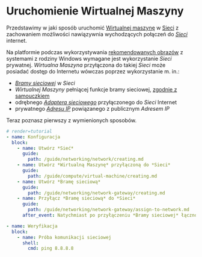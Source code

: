# Uruchomienie Wirtualnej Maszyny

Przedstawimy w jaki sposób uruchomić [Wirtualnej maszynę](/resource/compute/virtual-machine.md) w [Sieci](/resource/networking/network.md) z zachowaniem możliwości nawiązywnia wychodzących połączeń do *[Sieci](/resource/networking/network.md)* internet.

Na platformie podczas wykorzystywania [rekomendowanych obrazów](/platform/recommended-images.md) z systemami z rodziny Windows wymagane jest wykorzystanie *Sieci* prywatnej. *Wirtualna Maszyna* przyłączona do takiej *Sieci* może posiadać dostęp do Internetu wówczas poprzez wykorzystanie m. in.:

- *[Bramy sieciowej](/resource/networking/network-gateway.md)* w *Sieci*
- *Wirtualnej Maszyny* pełniącej funkcje bramy sieciowej, [zgodnie z samouczkiem](/tutorials/netadp/linux-netgw.md)
- odrębnego *[Adaptera sieciowego](/resource/networking/network-adapter.md)* przyłączonego do *Sieci* Internet
- prywatnego *[Adresu IP](/resource/networking/ip-address.md)* powiązanego z publicznym *Adresem IP*

Teraz poznasz pierwszy z wymienionych sposobów.

```yaml
# render=tutorial
- name: Konfiguracja
  block:
    - name: Utwórz *Sieć*
      guide:
        path: /guide/networking/network/creating.md
    - name: Utwórz *Wirtualną Maszynę* przyłączoną do *Sieci*
      guide:
        path: /guide/compute/virtual-machine/creating.md
    - name: Utwórz *Bramę sieciową*
      guide:
        path: /guide/networking/network-gateway/creating.md
    - name: Przyłącz *Bramę sieciową* do *Sieci*
      guide:
        path: /guide/networking/network-gateway/assign-to-network.md
      after_event: Natychmiast po przyłączeniu *Bramy sieciowej* łączność do internetu winna być możliwa.

- name: Weryfikacja
  block:
    - name: Próba komunikacji sieciowej
      shell:
        cmd: ping 8.8.8.8
```

<!-- Network: https://app.asana.com/0/836013051111576/836509326193072 -->